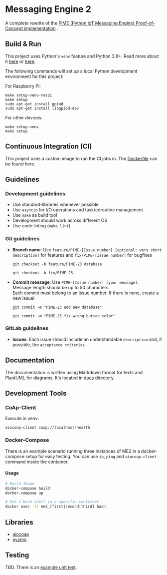 # Messaging Engine 2

A complete rewrite of
the [PIME (Python IoT Messaging Engine) Proof-of-Concept implementation](https://gitlab-as.informatik.uni-stuttgart.de/hirmerpl/MA_Del_Gaudio)
.

## Build & Run

This project uses Python's `venv` feature and Python 3.8+. Read more about it
[here](https://packaging.python.org/en/latest/guides/installing-using-pip-and-virtual-environments/)
or [here](https://docs.python.org/3/library/venv.html).

The following commands will set up a local Python development environment for this project:

For Raspberry Pi:
```console
make setup-venv-raspi
make setup
sudo apt-get install gpiod
sudo apt-get install libgpiod-dev
```

For other devices:
```console
make setup-venv
make setup
```

## Continuous Integration (CI)

This project uses a custom image to run the CI jobs in. The [Dockerfile](Dockerfile_build) can be found here.

## Guidelines

### Development guidelines

- Use standard-libraries whenever possible
- Use `asyncio` for I/O operations and task/coroutine management
- Use `make` as build tool
- Development should work across different OS
- Use code linting (`make lint`)

### Git guidelines

- **Branch name**: Use `feature/PIME-[Issue number] [optional: very short description]` for features
  and `fix/PIME-[Issue number]` for bugfixes

  ```
  git checkout -b feature/PIME-23 database
  
  git checkout -b fix/PIME-25
  ```

- **Commit message**: Use `PIME-[Issue number] [your message]`. <br>
  Message length should be up to 50 characters. <br>
  Each commit must belong to an issue number. If there is none, create a new issue!

  ```
  git commit -m "PIME-23 add new database"
  
  git commit -m "PIME-25 fix wrong button color"
  ```

### GitLab guidelines

- **Issues**: Each issue should include an understandable `description` and, if possible, the `acceptance criterias`

## Documentation

The documentation is written using Markdown format for texts and PlantUML for diagrams.
It's located in [docs](docs) directory.

## Development Tools

### CoAp-Client

Execute in venv:

```
aiocoap-client coap://localhost/health
```

### Docker-Compose

There is an example scenario running three instances of ME2 in a docker-compose setup for easy testing.
You can use `ip`, `ping` and `aiocoap-client` command inside the container.

#### Usage

```bash
# Build Image
docker-compose build
docker-compose up

# Get a bash shell in a specific container
docker exec -ti me2_[first|second|third] bash
```

## Libraries

- [aiocoap](https://github.com/chrysn/aiocoap)
- [pyzmq](https://github.com/zeromq/pyzmq)

## Testing

TBD. There is an [example unit test](test/simple_test.py).
